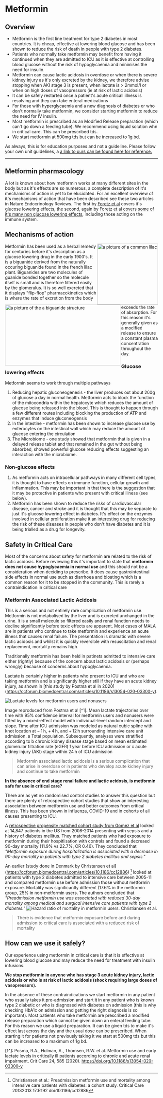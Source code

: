 # Metformin

## Overview

- Metformin is the first line treatment for type 2 diabetes in most countries. It is cheap, effective at lowering blood glucose and has been shown to reduce the risk of death in people with type 2 diabetes. 
- Patients who normally take metformin may benefit from having it continued when they are admitted to ICU as it is effective at controlling blood glucose without the risk of hypoglycaemia and minimises the need for insulin.
- Metformin can cause lactic acidosis in overdose or when there is severe kidney injury as it's only excreted by the kidney, we therefore advise stopping when AKI stage 3 is present, when lactate is > 2mmol/l or when on high doses of vasopressors (ie at risk of lactic acidosis)
- It can be safely restarted once a patient's acute criticall illness is resolving and they can take enteral medications
- For those with hyperglycaemia and a new diagnosis of diabetes or who don't normally take metformin, we consider starting metformin to reduce the need for IV insulin. 
- Most metformin is prescribed as an Modified Release preparation (which can't go down a feeding tube). We recommend using liquid solution whn in critical care. This can be prescribed tds.
- We start metformin at 500mg tds but can be increased to 1g bd. 

As always, this is for education purposes and not a guideline. Please follow your own unit guidelines, a [a link to ours can be found here for reference.](https://www.northerncarealliance.nhs.uk/our-policy-hub?open=55908) 

---
## Metformin pharmacology


A lot is known about how metformin works at many different sites in the body but as it's effects are so numerous, a complete description of it's mechanisms of action is yet to be elucidated. For an excellent overview of it's mechanisms of action that have been described see these two articles in Nature Endocrinology Reviews. The first by [Foretz et al](https://inserm.hal.science/inserm-02277186v1/document) covers it's glucose lowering effects, the second, again by [Foretz et al covers some of it's many non glucose lowering effects](https://pmc.ncbi.nlm.nih.gov/articles/PMC10153049/), including those acting on the immune system.  

## Mechanisms of action 
<img align=right src="/public/Common_Lilac.jpg" alt="a picture of a common lilac" width="200" height="200">
Metformin has been used as a herbal remedy for centuries before it's description as a glucose lowering drug in the early 1900's. It is a biguanide derived from the naturally occuring biguanide found in the french lilac plant. Biguanides are two molecules of guanide bonded together so the molecule itself is small and is therefore filtered easily by the glomerulus. 
<img align=left src="/public/Biguanide_structure.jpg" alt="a picture of the a biguanide structure" width="380" height="200">
It is so well excreted that it displays "flip-flop" pharmacokinetics which is where the rate of excretion from the body exceeds the rate of absorption. For this reason it's generally given as a modified release to ensure a constant plasma concentration throughout the day. 


### Glucose lowering effects
Metformin seems to work through multiple pathways
1. Reducing hepatic gluconeogenesis - the liver produces out about 200g of glucose a day in normal health. Metformin acts to block the function of the mitocondria within the hepatocyte which reduces the amount of glucose being released into the blood. This is thought to happen through a few different routes including blocking the production of ATP and enzymes that induce gluconeogensis
2. In the intestine - metformin has been shown to increase glucose use by enterocytes on the intestinal wall which may reduce the amount of glucose entering the circulation
3. The Microbiome - one study showed that metformin that is given in a delayed release tablet and that remained in the gut without being absorbed, showed powerful glucose reducing effects suggesting an interaction with the microbiome.

### Non-glucose effects
1. As metformin acts on intracellular pathways in many different cell types, it is thought to have effects on immune function, cellular growth and inflammation. This may be important in that there is the suggestion that it may be protective in patients who present with critical illness (see below).
2. Metformin has been shown to reduce the risks of cardiovascular disease, cancer and stroke and it is thought that this may be separate to just it's glucose lowering effect in diabetes. It's effect on the enzymes involved in cellular proliferation make it an interesting drug for reducing the risk of these diseases in people who don't have diabetes and it is being trialled as a drug for longevity.


## Safety in Critical Care
Most of the concerns about safety for metformin are related to the risk of lactic acidosis. Before reviewing this it's important to state that **metformin does not cause hypoglycaemia in normal use** and this should not be a consideration when deciding to prescribe. It does cause gastrointestinal side effects in normal use such as diarrhoea and bloating which is a common reason for it to be stopped in the community. This is rarely a contraindication in critical care

### Metformin Associated Lactic Acidosis
This is a serious and not entirely rare complication of metformin use. Metformin is not metabolised by the liver and is excreted unchanged in the urine. It is a small molecule so filtered easily and renal function needs to decline significantly before toxic effects are apparent. Most cases of MALA are in patients who continue to take metformin and experience an acute illness that causes renal failure. The presentation is dramatic with severe lactic acidosis and whilst it is quickly reversible with resuscitation and renal replacement, mortality remains high.

Traditionally metformin has been held in patinets admitted to intensive care either (rightly) because of the concern about lactic acidosis or (perhaps wrongly) because of concerns about hypoglycaemia. 


Lactate is certainly higher in patients who present to ICU and who are taking metformin and is significantly higher still if they have an acute kidney injury, as shown in [this study by Postma et al in 2020] (https://ccforum.biomedcentral.com/articles/10.1186/s13054-020-03300-y). 

![Lactate levels for metformin users and nonusers](/public/Lactate%20in%20metformin.jpg)

Image reproduced from Postma et al [^1]. Mean lactate trajectories over time with 95% confidence interval for metformin users and nonusers were fitted by a mixed-effect model with individual-level random intercept and slope. Time after ICU admission was modeled as natural cubic spline with knot location at − 1 h, + 4 h, and + 12 h surrounding intensive care unit admission. a Total population. Subsequently, analyses were stratified according to b chronic kidney disease stage based on mean estimated glomerular filtration rate (eGFR) 1 year before ICU admission or c acute kidney injury (AKI) stage within 24 h of ICU admission

> Metformin associated lactic acidosis is a serious complication that can arise in overdose or in patients who develop acute kidney injury and continue to take metformin


**In the absence of end stage renal failure and lactic acidosis, is metformin safe for use in critical care?**

There are as yet no randomised control studies to answer this question but there are plenty of retrospective cohort studies that show an interesting association between metformin use and better outcomes from critical illness. This has been shown in influenza, COVID-19 and in cohorts of all causes presenting to ICU. 


A [retrospective propensity matched cohort study from Gomez et al](https://journals.lww.com/ccmjournal/abstract/2022/06000/association_of_metformin_use_during.4.aspx) looked at 14,847 patients in the US from 2008-2014 presenting with sepsis and a history of diabetes mellitus. They matched patients who had exposure to metformin during their hospitlisation with controls and found a decreaed 90-day mortality (11.9% vs 22.7%, OR 0.46). They concluded that *"Metformin exposure during hospitalization is associated with a decrease in 90-day mortality in patients with type 2 diabetes mellitus and sepsis."*

An earlier [study done in Denmark by Christansen et al] (https://ccforum.biomedcentral.com/articles/10.1186/cc12886) [^2] looked at patients with type 2 diabetes admitted to intensive care between 2005-11 and compared metformin use before admission those without metformin exposure. Mortality was significantly different (17.6% in the metformin group, 25% in non-metformin users. The authors concluded that *"Preadmission metformin use was associated with reduced 30-day mortality among medical and surgical intensive care patients with type 2 diabetes."*
![Hazard ratio of mortality in metformin users. Christiansen et al.](/public/metformin-christiansen.jpeg)


> There is evidence that metformin exposure before and during admission to critical care is associated with a reduced risk of mortality


## How can we use it safely?


Our experience using metformin in critical care is that it is effective at lowering blood glucose and may reduce the need for treatment with insulin infusions. 

**We stop metformin in anyone who has stage 3 acute kidney injury, lactic acidosis or who is at risk of lactic acidosis (shock requiring large doses of vasopressors).**

In the absence of these contraindications we start metformin in any patient who usually takes it pre-admission and start it in any patient who is known type 2 diabetic or who is diagnosed with diabetes on admission (this is why checking HbA1c on admission and getting the right diagnosis is so important). Most patients who take metformin are prescribed a modified release preparation which cannot be given down an enteral feeding tube. For this reason we use a liquid preparation. It can be given tds to make it's effect last across the day and the usual dose can be prescribed. When starting it for patients not previously taking it we start at 500mg tds but this can be increased to a maximum of 1g bd.

[1^]: Posma, R.A., Hulman, A., Thomsen, R.W. et al. Metformin use and early lactate levels in critically ill patients according to chronic and acute renal impairment. Crit Care 24, 585 (2020). https://doi.org/10.1186/s13054-020-03300-y
[^2]: Christiansen et al.: Preadmission metformin use and mortality among intensive care patients with diabetes: a cohort study. Critical Care 20132013 17:R192 doi:10.1186/cc12886
